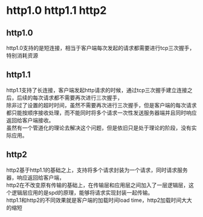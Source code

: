 # http1.0 http1.1 http2
## http1.0
http1.0支持的是短连接，相当于客户端每次发起的请求都需要进行tcp三次握手，特别消耗资源  

## http1.1
http1.1支持了长连接，客户端发起http请求的时候，通过tcp三次握手建立连接之后，后续的每次请求都不需要再次进行三次握手，  
除非过了设置的超时时间，虽然不需要再次进行三次握手，但是客户端的每次请求都只能按顺序接收处理，而不能同时将多个请求一次性发送服务器端并且同时响应返回给客户端接收。  
虽然有一个管道化的理论去解决这个问题，但是依旧只是处于理论的阶段，没有实际应用。
## http2
http2基于http1.1的基础之上，支持将多个请求封装为一个请求，同时请求服务器，响应返回给客户端，  
http2在不改变原有传输的基础上，在传输层和应用层之间加入了一层逻辑层，这个逻辑层应用的是spd的原理，能够将请求实现封装一起传输。  
http1.1和http2的不同效果就是客户端的加载时间load time，http2加载时间大大的缩短  
